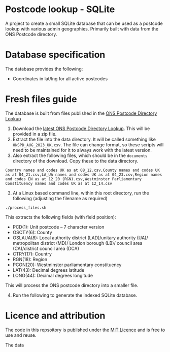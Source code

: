 # Postcode lookup - SQLite

A project to create a small SQLite database that can be used as a postcode lookup with various admin geographies. Primarily built with data from the ONS Postcode directory.

# Database specification

The database provides the following:

* Coordinates in lat/lng for all active postcodes


# Fresh files guide

The database is built from files published in the [ONS Postcode Directory Lookup](https://geoportal.statistics.gov.uk/search?collection=Dataset&sort=-created&tags=all(PRD_ONSPD))

1. Download the [latest ONS Postcode Directory Lookup](https://geoportal.statistics.gov.uk/search?collection=Dataset&sort=-created&tags=all(PRD_ONSPD)). This will be provided in a zip file. 
2. Extract the file into the data directory. It will be called something like `ONSPD_AUG_2023_UK.csv`. The file can change format, so these scripts will need to be maintained for it to always work with the latest version.
3. Also extract the following files, which should be in the `documents` directory of the download. Copy these to the data directory.

```
Country names and codes UK as at 08_12.csv,County names and codes UK as at 04_21.csv,LA_UA names and codes UK as at 04_23.csv,Region names and codes EN as at 12_20 (RGN).csv,Westminster Parliamentary Constituency names and codes UK as at 12_14.csv
```

3. At a Linux based command line, within this root directory, run the following (adjusting the filename as required)

```console
./process_files.sh
```

This extracts the following fields (with field position):

- PCD(1): Unit postcode – 7 character version
- OSCTY(6): County
- OSLAUA(8): Local authority district (LAD)/unitary authority (UA)/ metropolitan district (MD)/ London borough (LB)/ council area (CA)/district council area (DCA)
- CTRY(17): Country
- RGN(18): Region
- PCON(20): Westminster parliamentary constituency
- LAT(43): Decimal degrees latitude
- LONG(44): Decimal degrees longitude

This will process the ONS postcode directory into a smaller file.

4. Run the following to generate the indexed SQLite database.

# Licence and attribution

The code in this repsoitory is published under the [MIT Licence](LICENSE) and is free to use and reuse.

The data 
